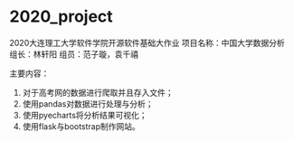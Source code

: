 # 2020_project
2020大连理工大学软件学院开源软件基础大作业
项目名称：中国大学数据分析
组长：林轩阳  组员：范子璇，袁千禧

主要内容：
1. 对于高考网的数据进行爬取并且存入文件；
2. 使用pandas对数据进行处理与分析；
3. 使用pyecharts将分析结果可视化；
4. 使用flask与bootstrap制作网站。
